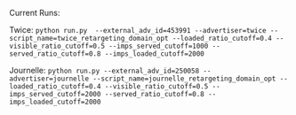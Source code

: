 
Current Runs:



Twice:
`python run.py  --external_adv_id=453991 --advertiser=twice --script_name=twice_retargeting_domain_opt --loaded_ratio_cutoff=0.4 --visible_ratio_cutoff=0.5 --imps_served_cutoff=1000 --served_ratio_cutoff=0.8 --imps_loaded_cutoff=2000 `

Journelle:
`python run.py --external_adv_id=250058 --advertiser=journelle --script_name=journelle_retargeting_domain_opt --loaded_ratio_cutoff=0.4 --visible_ratio_cutoff=0.5 --imps_served_cutoff=2000 --served_ratio_cutoff=0.8 --imps_loaded_cutoff=2000 `

